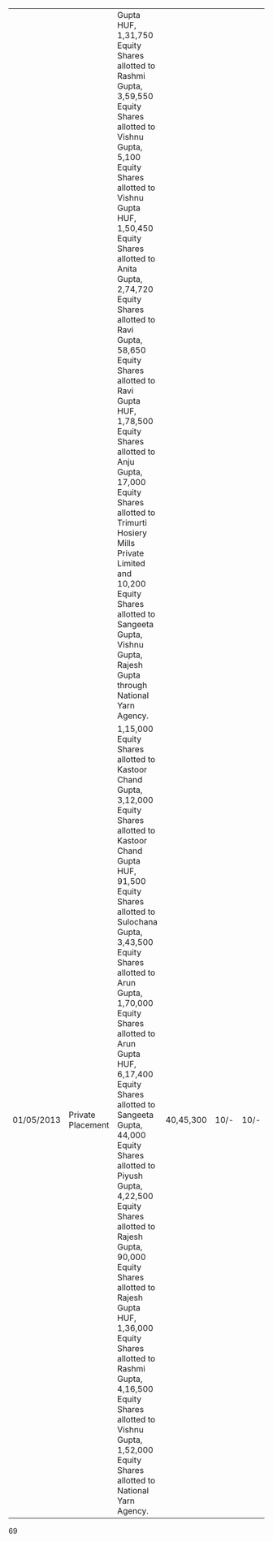 <table><tr><td></td><td></td><td>Gupta HUF, 1,31,750 Equity Shares allotted to Rashmi Gupta, 3,59,550 Equity Shares allotted to Vishnu Gupta, 5,100 Equity Shares allotted to Vishnu Gupta HUF, 1,50,450 Equity Shares allotted to Anita Gupta, 2,74,720 Equity Shares allotted to Ravi Gupta, 58,650 Equity Shares allotted to Ravi Gupta HUF, 1,78,500 Equity Shares allotted to Anju Gupta, 17,000 Equity Shares allotted to Trimurti Hosiery Mills Private Limited and 10,200 Equity Shares allotted to Sangeeta Gupta, Vishnu Gupta, Rajesh Gupta through National Yarn Agency.</td><td></td><td></td><td></td><td></td></tr><tr><td>01/05/2013</td><td>Private Placement</td><td>1,15,000 Equity Shares allotted to Kastoor Chand Gupta, 3,12,000 Equity Shares allotted to Kastoor Chand Gupta HUF, 91,500 Equity Shares allotted to Sulochana Gupta, 3,43,500 Equity Shares allotted to Arun Gupta, 1,70,000 Equity Shares allotted to Arun Gupta HUF, 6,17,400 Equity Shares allotted to Sangeeta Gupta, 44,000 Equity Shares allotted to Piyush Gupta, 4,22,500 Equity Shares allotted to Rajesh Gupta, 90,000 Equity Shares allotted to Rajesh Gupta HUF, 1,36,000 Equity Shares allotted to Rashmi Gupta, 4,16,500 Equity Shares allotted to Vishnu Gupta, 1,52,000 Equity Shares allotted to National Yarn Agency.</td><td>40,45,300</td><td>10/-</td><td>10/-</td><td>Cash</td><td>82,43,800</td></tr></table>

69